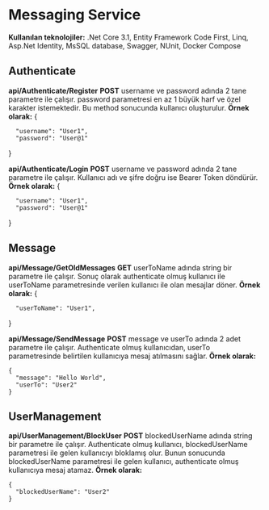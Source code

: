 # Messaging Service
**Kullanılan teknolojiler:** .Net Core 3.1, Entity Framework Code First, Linq, Asp.Net Identity, MsSQL database, Swagger, NUnit, Docker Compose 



## Authenticate
**api/Authenticate/Register**
**POST**
username ve password adında 2 tane parametre ile çalışır. password parametresi en az 1 büyük harf ve özel karakter istemektedir. Bu method sonucunda kullanıcı oluşturulur.
**Örnek olarak:**
{
```
  "username": "User1",
  "password": "User@1"
```
}

**api/Authenticate/Login**
**POST**
username ve password adında 2 tane parametre ile çalışır. Kullanıcı adı ve şifre doğru ise Bearer Token döndürür.
**Örnek olarak:**
{
```
  "username": "User1",
  "password": "User@1"
```
}


## Message
**api/Message/GetOldMessages**
**GET**
userToName adında string bir parametre ile çalışır. Sonuç olarak authenticate olmuş kullanıcı ile userToName parametresinde verilen kullanıcı ile olan mesajlar döner.
**Örnek olarak:**
{
```
  "userToName": "User1",
```
}

**api/Message/SendMessage**
**POST**
message ve userTo adında 2 adet parametre ile çalışır. Authenticate olmuş kullanıcıdan, userTo parametresinde belirtilen kullanıcıya mesaj atılmasını sağlar.
**Örnek olarak:**
```
{
  "message": "Hello World",
  "userTo": "User2"
}
```
## UserManagement
**api/UserManagement/BlockUser**
**POST**
blockedUserName adında string bir parametre ile çalışır. Authenticate olmuş kullanıcı, blockedUserName parametresi ile gelen kullanıcıyı bloklamış olur. Bunun sonucunda blockedUserName parametresi ile gelen kullanıcı, authenticate olmuş kullanıcıya mesaj atamaz.
**Örnek olarak:**
```
{
  "blockedUserName": "User2"
}
```

